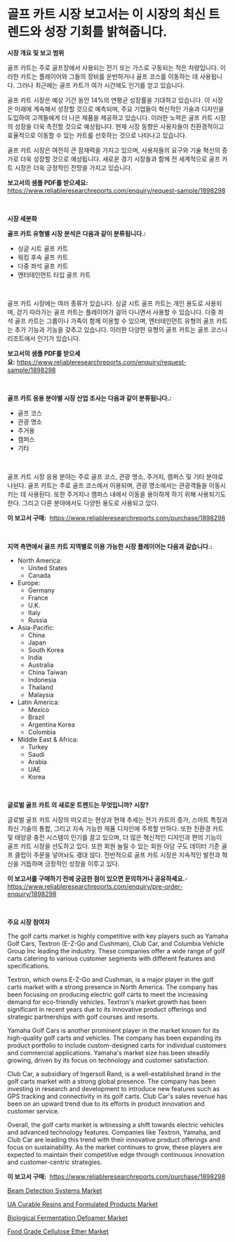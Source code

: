 <p><h1>골프 카트 시장 보고서는 이 시장의 최신 트렌드와 성장 기회를 밝혀줍니다.</h1></p><p><strong>시장 개요 및 보고 범위</strong></p>
<p><p>골프 카트는 주로 골프장에서 사용되는 전기 또는 가스로 구동되는 작은 차량입니다. 이러한 카트는 플레이어와 그들의 장비를 운반하거나 골프 코스를 이동하는 데 사용됩니다. 그러나 최근에는 골프 카트가 여가 시간에도 인기를 얻고 있습니다.</p><p>골프 카트 시장은 예상 기간 동안 14%의 연평균 성장률을 기대하고 있습니다. 이 시장은 미래에 계속해서 성장할 것으로 예측되며, 주요 기업들이 혁신적인 기술과 디자인을 도입하여 고객들에게 더 나은 제품을 제공하고 있습니다. 이러한 노력은 골프 카트 시장의 성장을 더욱 촉진할 것으로 예상됩니다. 현재 시장 동향은 사용자들이 친환경적이고 효율적으로 이동할 수 있는 카트를 선호하는 것으로 나타나고 있습니다.</p><p>골프 카트 시장은 여전히 큰 잠재력을 가지고 있으며, 사용자들의 요구와 기술 혁신의 증가로 더욱 성장할 것으로 예상됩니다. 새로운 경기 시장들과 함께 전 세계적으로 골프 카트 시장은 더욱 긍정적인 전망을 가지고 있습니다.</p></p>
<p><strong>보고서의 샘플 PDF를 받으세요:</strong> <a href="https://www.reliableresearchreports.com/enquiry/request-sample/1898298">https://www.reliableresearchreports.com/enquiry/request-sample/1898298</a></p>
<p>&nbsp;</p>
<p><strong>시장 세분화</strong></p>
<p><strong>골프 카트 유형별 시장 분석은 다음과 같이 분류됩니다.:</strong></p>
<p><ul><li>싱글 시트 골프 카트</li><li>워킹 후속 골프 카트</li><li>다중 좌석 골프 카트</li><li>엔터테인먼트 타입 골프 카트</li></ul></p>
<p>&nbsp;</p>
<p><p>골프 카트 시장에는 여러 종류가 있습니다. 싱글 시트 골프 카트는 개인 용도로 사용되며, 걷기 따라가는 골프 카트는 플레이어가 걸어 다니면서 사용할 수 있습니다. 다중 좌석 골프 카트는 그룹이나 가족이 함께 이용할 수 있으며, 엔터테인먼트 유형의 골프 카트는 추가 기능과 기능을 갖추고 있습니다. 이러한 다양한 유형의 골프 카트는 골프 코스나 리조트에서 인기가 있습니다.</p></p>
<p><strong>보고서의 샘플 PDF를 받으세요:</strong>&nbsp;<a href="https://www.reliableresearchreports.com/enquiry/request-sample/1898298">https://www.reliableresearchreports.com/enquiry/request-sample/1898298</a></p>
<p>&nbsp;</p>
<p><strong> 골프 카트 응용 분야별 시장 산업 조사는 다음과 같이 분류됩니다.:</strong></p>
<p><ul><li>골프 코스</li><li>관광 명소</li><li>주거용</li><li>캠퍼스</li><li>기타</li></ul></p>
<p>&nbsp;</p>
<p><p>골프 카트 시장 응용 분야는 주로 골프 코스, 관광 명소, 주거지, 캠퍼스 및 기타 분야로 나뉜다. 골프 카트는 주로 골프 코스에서 이용되며, 관광 명소에서는 관광객들을 이동시키는 데 사용된다. 또한 주거지나 캠퍼스 내에서 이동을 용이하게 하기 위해 사용되기도 한다. 그리고 다른 분야에서도 다양한 용도로 사용되고 있다.</p></p>
<p><strong>이 보고서 구매:</strong>&nbsp; <a href="https://www.reliableresearchreports.com/purchase/1898298">https://www.reliableresearchreports.com/purchase/1898298</a></p>
<p>&nbsp;</p>
<p><strong>지역 측면에서 골프 카트 지역별로 이용 가능한 시장 플레이어는 다음과 같습니다.:</strong></p>
<p><ul>
    <li>
        North America:
        <ul>
            <li>United States</li>
            <li>Canada</li>
        </ul>
    </li>
    <li>
        Europe:
        <ul>
            <li>Germany</li>
            <li>France</li>
            <li>U.K.</li>
            <li>Italy</li>
            <li>Russia</li>
        </ul>
    </li>
    <li>
        Asia-Pacific:
        <ul>
            <li>China</li>
            <li>Japan</li>
            <li>South Korea</li>
            <li>India</li>
            <li>Australia</li>
            <li>China Taiwan</li>
            <li>Indonesia</li>
            <li>Thailand</li>
            <li>Malaysia</li>
        </ul>
    </li>
    <li>
        Latin America:
        <ul>
            <li>Mexico</li>
            <li>Brazil</li>
            <li>Argentina Korea</li>
            <li>Colombia</li>
        </ul>
    </li>
    <li>
        Middle East & Africa:
        <ul>
            <li>Turkey</li>
            <li>Saudi</li>
            <li>Arabia</li>
            <li>UAE</li>
            <li>Korea</li>
        </ul>
    </li>
    </ul></p>
<p>&nbsp;</p>
<p><strong>글로벌 골프 카트 의 새로운 트렌드는 무엇입니까? 시장?</strong></p>
<p><p>글로벌 골프 카트 시장의 떠오르는 현상과 현재 추세는 전기 카트의 증가, 스마트 특징과 최신 기술의 통합, 그리고 지속 가능한 제품 디자인에 주목할 만하다. 또한 친환경 카트 및 태양광 충전 시스템이 인기를 끌고 있으며, 더 많은 혁신적인 디자인과 편의 기능이 골프 카트 시장을 선도하고 있다. 또한 회원 늘릴 수 있는 회원 아담 구도 데이터 기준 골프 클럽이 주문을 넣어놔도 괛대 않다. 전반적으로 골프 카트 시장은 지속적인 발전과 혁신을 거듭하며 긍정적인 성장을 이루고 있다.</p></p>
<p><strong>이 보고서를 구매하기 전에 궁금한 점이 있으면 문의하거나 공유하세요.</strong>- <a href="https://www.reliableresearchreports.com/enquiry/pre-order-enquiry/1898298">https://www.reliableresearchreports.com/enquiry/pre-order-enquiry/1898298</a></p>
<p>&nbsp;</p>
<p><strong>주요 시장 참여자</strong></p>
<p><p>The golf carts market is highly competitive with key players such as Yamaha Golf Cars, Textron (E-Z-Go and Cushman), Club Car, and Columbia Vehicle Group Inc leading the industry. These companies offer a wide range of golf carts catering to various customer segments with different features and specifications.</p><p>Textron, which owns E-Z-Go and Cushman, is a major player in the golf carts market with a strong presence in North America. The company has been focusing on producing electric golf carts to meet the increasing demand for eco-friendly vehicles. Textron's market growth has been significant in recent years due to its innovative product offerings and strategic partnerships with golf courses and resorts.</p><p>Yamaha Golf Cars is another prominent player in the market known for its high-quality golf carts and vehicles. The company has been expanding its product portfolio to include custom-designed carts for individual customers and commercial applications. Yamaha's market size has been steadily growing, driven by its focus on technology and customer satisfaction.</p><p>Club Car, a subsidiary of Ingersoll Rand, is a well-established brand in the golf carts market with a strong global presence. The company has been investing in research and development to introduce new features such as GPS tracking and connectivity in its golf carts. Club Car's sales revenue has been on an upward trend due to its efforts in product innovation and customer service.</p><p>Overall, the golf carts market is witnessing a shift towards electric vehicles and advanced technology features. Companies like Textron, Yamaha, and Club Car are leading this trend with their innovative product offerings and focus on sustainability. As the market continues to grow, these players are expected to maintain their competitive edge through continuous innovation and customer-centric strategies.</p></p>
<p><strong>이 보고서 구매:</strong>&nbsp;&nbsp;<a href="https://www.reliableresearchreports.com/purchase/1898298">https://www.reliableresearchreports.com/purchase/1898298</a></p>
<p><p><a href="https://view.publitas.com/reportprime-1/beam-detection-systems-market-growth-market-trends-covid-19-impact-and-forecasts-for-period-from-2024-2031/">Beam Detection Systems Market</a></p><p><a href="https://github.com/shotows/Market-Research-Report-List-1/blob/main/ua-curable-resins-and-formulated-products-market.md">UA Curable Resins and Formulated Products Market</a></p><p><a href="https://simplistic-meeting-7ee.notion.site/Biological-Fermentation-Defoamer-Market-Size-Evaluating-its-Market-Trends-Growth-and-Projections--0e9408ece505498089ae87b593fabbef">Biological Fermentation Defoamer Market</a></p><p><a href="https://github.com/beatblasta/Market-Research-Report-List-2/blob/main/food-grade-cellulose-ether-market.md">Food Grade Cellulose Ether Market</a></p></p>
